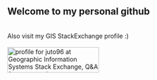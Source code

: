 ## Welcome to my personal github
<br>
Also visit my GIS StackExchange profile :)
<br><br>
<a href="https://gis.stackexchange.com/users/249090/juto96"><img src="https://gis.stackexchange.com/users/flair/249090.png" width="208" height="58" alt="profile for juto96 at Geographic Information Systems Stack Exchange, Q&amp;A for cartographers, geographers and GIS professionals" title="profile for juto96 at Geographic Information Systems Stack Exchange, Q&amp;A for cartographers, geographers and GIS professionals"></a>
